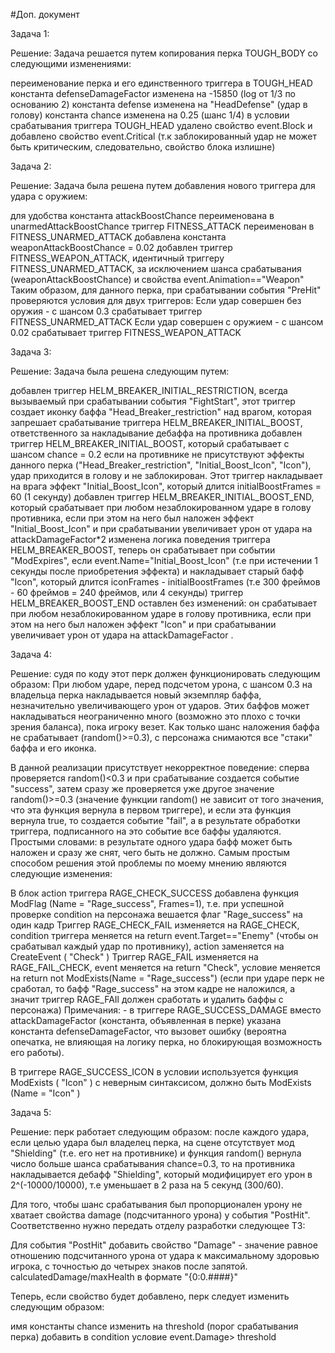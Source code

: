 #Доп. документ 

Задача 1:

Решение: Задача решается путем копирования перка TOUGH_BODY со следующими изменениями:

переименование перка и его единственного триггера в TOUGH_HEAD
константа defenseDamageFactor изменена на -15850 (log от 1/3 по основанию 2)
константа defense изменена на "HeadDefense" (удар в голову)
константа chance изменена на 0.25 (шанс 1/4)
в условии срабатывания триггера TOUGH_HEAD удалено свойство event.Block и добавлено свойство event.Critical (т.к заблокированный удар не может быть критическим, следовательно, свойство блока излишне)

Задача 2:

Решение: Задача была решена путем добавления нового триггера для удара с оружием:

для удобства константа attackBoostChance переименована в unarmedAttackBoostChance
триггер FITNESS_ATTACK переименован в FITNESS_UNARMED_ATTACK
добавлена константа weaponAttackBoostChance = 0.02
добавлен триггер FITNESS_WEAPON_ATTACK, идентичный триггеру FITNESS_UNARMED_ATTACK, за исключением шанса срабатывания (weaponAttackBoostChance) и свойства event.Animation=="Weapon" Таким образом, для данного перка, при срабатывании события "PreHit" проверяются условия для двух триггеров:
Если удар совершен без оружия - с шансом 0.3 срабатывает триггер FITNESS_UNARMED_ATTACK
Если удар совершен с оружием - с шансом 0.02 срабатывает триггер FITNESS_WEAPON_ATTACK

Задача 3:

Решение: Задача была решена следующим путем:

добавлен триггер HELM_BREAKER_INITIAL_RESTRICTION, всегда вызываемый при срабатывании события "FightStart", этот триггер создает иконку баффа "Head_Breaker_restriction" над врагом, которая запрешает срабатывание триггера HELM_BREAKER_INITIAL_BOOST, ответственного за накладывание дебаффа на противника
добавлен триггер HELM_BREAKER_INITIAL_BOOST, который срабатывает с шансом chance = 0.2 если на противнике не присутствуют эффекты данного перка ("Head_Breaker_restriction", "Initial_Boost_Icon", "Icon"), удар приходится в голову и не заблокирован. Этот триггер накладывает на врага эффект "Initial_Boost_Icon", который длится initialBoostFrames = 60 (1 секунду)
добавлен триггер HELM_BREAKER_INITIAL_BOOST_END, который срабатывает при любом незаблокированном ударе в голову противника, если при этом на него был наложен эффект "Initial_Boost_Icon" и при срабатывании увеличивает урон от удара на attackDamageFactor*2
изменена логика поведения триггера HELM_BREAKER_BOOST, теперь он срабатывает при событии "ModExpires", если event.Name="Initial_Boost_Icon" (т.е при истечении 1 секунды после приобретения эффекта) и накладывает старый бафф "Icon", который длится iconFrames - initialBoostFrames (т.е 300 фреймов - 60 фреймов = 240 фреймов, или 4 секунды)
триггер HELM_BREAKER_BOOST_END оставлен без изменений: он срабатывает при любом незаблокированном ударе в голову противника, если при этом на него был наложен эффект "Icon" и при срабатывании увеличивает урон от удара на attackDamageFactor
.

Задача 4:

Решение: судя по коду этот перк должен функционировать следующим образом: При любом ударе, перед подсчетом урона, с шансом 0.3 на владельца перка накладывается новый экземпляр баффа, незначительно увеличивающего урон от ударов. Этих баффов может накладываться неограниченно много (возможно это плохо с точки зрения баланса), пока игроку везет. Как только шанс наложения баффа не срабатывает (random()>=0.3), с персонажа снимаются все "стаки" баффа и его иконка.

В данной реализации присутствует некорректное поведение: сперва проверяется random()<0.3 и при срабатывание создается событие "success", затем сразу же проверяется уже другое значение random()>=0.3 (значение функции random() не зависит от того значения, что эта функция вернула в первом триггере), и если эта функция вернула true, то создается событие "fail", а в результате обработки триггера, подписанного на это событие все баффы удаляются. Простыми словами: в результате одного удара бафф может быть наложен и сразу же снят, чего быть не должно. Самым простым способом решения этой проблемы по моему мнению являются следующие изменения:

В блок action триггера RAGE_CHECK_SUCCESS добавлена функция ModFlag (Name = "Rage_success", Frames=1), т.е. при успешной проверке condition на персонажа вешается флаг "Rage_success" на один кадр
Триггер RAGE_CHECK_FAIL изменяется на RAGE_CHECK, condition триггера меняется на return event.Target=="Enemy" (чтобы он срабатывал каждый удар по противнику), action заменяется на CreateEvent ( "Check" )
Триггер RAGE_FAIL изменяется на RAGE_FAIL_CHECK, event меняется на return "Check", условие меняется на return not ModExists(Name = "Rage_success") (если при ударе перк не сработал, то бафф "Rage_success" на этом кадре не наложился, а значит триггер RAGE_FAIl должен сработать и удалить баффы с персонажа)
Примечания: - в триггере RAGE_SUCCESS_DAMAGE вместо attackDamageFactor (константа, объявленная в перке) указана константа defenseDamageFactor, что вызовет ошибку (вероятна опечатка, не влияющая на логику перка, но блокирующая возможность его работы).

В триггере RAGE_SUCCESS_ICON в условии используется функция ModExists ( "Icon" ) с неверным синтаксисом, должно быть ModExists (Name = "Icon" )

Задача 5:

Решение: перк работает следующим образом: после каждого удара, если целью удара был владелец перка, на сцене отсутствует мод "Shielding" (т.е. его нет на противнике) и функция random() вернула число больше шанса срабатывания chance=0.3, то на противника накладывается дебафф "Shielding", который модифицирует его урон в 2^(-10000/10000), т.е уменьшает в 2 раза на 5 секунд (300/60).

Для того, чтобы шанс срабатывания был пропорционален урону не хватает свойства damage (подсчитанного урона) у события "PostHit". Соответственно нужно передать отделу разработки следующее ТЗ:

Для события "PostHit" добавить свойство "Damage" - значение равное отношению подсчитанного урона от удара к максимальному здоровью игрока, с точностью до четырех знаков после запятой. calculatedDamage/maxHealth в формате "{0:0.####}"

Теперь, если свойство будет добавлено, перк следует изменить следующим образом:

имя константы chance изменить на threshold (порог срабатывания перка)
добавить в condition условие event.Damage> threshold

